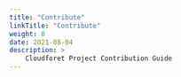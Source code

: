```yaml
---
title: "Contribute"
linkTitle: "Contribute"
weight: 8
date: 2021-08-04
description: >
    Cloudforet Project Contribution Guide
---
```

